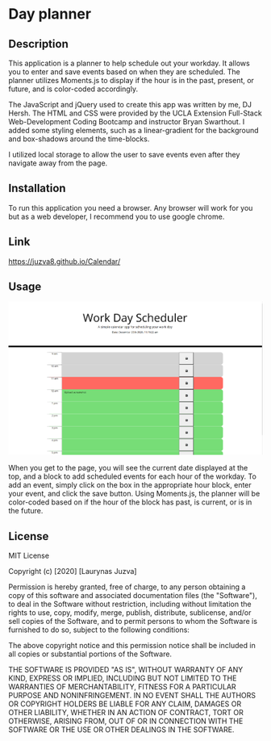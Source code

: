 # Day planner 

## Description 

This application is a planner to help schedule out your workday. It allows you to enter and save events based on when they are scheduled. The planner utilizes Moments.js to display if the hour is in the past, present, or future, and is color-coded accordingly.

The JavaScript and jQuery used to create this app was written by me, DJ Hersh. The HTML and CSS were provided by the UCLA Extension Full-Stack Web-Development Coding Bootcamp and instructor Bryan Swarthout. I added some styling elements, such as a linear-gradient for the background and box-shadows around the time-blocks.

I utilized local storage to allow the user to save events even after they navigate away from the page.

## Installation

To run this application you need a browser. Any browser will work for you but as a web developer, I recommend you to use google chrome.  

## Link

https://juzva8.github.io/Calendar/

## Usage

![Planner screenshot](assets/Screenshot.png)

When you get to the page, you will see the current date displayed at the top, and a block to add scheduled events for each hour of the workday. To add an event, simply click on the box in the appropriate hour block, enter your event, and click the save button. Using Moments.js, the planner will be color-coded based on if the hour of the block has past, is current, or is in the future.

## License

MIT License

Copyright (c) [2020] [Laurynas Juzva]

Permission is hereby granted, free of charge, to any person obtaining a copy
of this software and associated documentation files (the "Software"), to deal
in the Software without restriction, including without limitation the rights
to use, copy, modify, merge, publish, distribute, sublicense, and/or sell
copies of the Software, and to permit persons to whom the Software is
furnished to do so, subject to the following conditions:

The above copyright notice and this permission notice shall be included in all
copies or substantial portions of the Software.

THE SOFTWARE IS PROVIDED "AS IS", WITHOUT WARRANTY OF ANY KIND, EXPRESS OR
IMPLIED, INCLUDING BUT NOT LIMITED TO THE WARRANTIES OF MERCHANTABILITY,
FITNESS FOR A PARTICULAR PURPOSE AND NONINFRINGEMENT. IN NO EVENT SHALL THE
AUTHORS OR COPYRIGHT HOLDERS BE LIABLE FOR ANY CLAIM, DAMAGES OR OTHER
LIABILITY, WHETHER IN AN ACTION OF CONTRACT, TORT OR OTHERWISE, ARISING FROM,
OUT OF OR IN CONNECTION WITH THE SOFTWARE OR THE USE OR OTHER DEALINGS IN THE
SOFTWARE.

